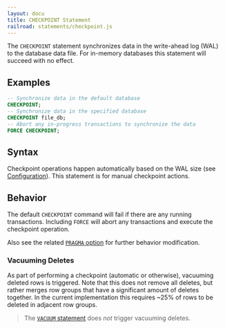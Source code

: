```yaml
---
layout: docu
title: CHECKPOINT Statement
railroad: statements/checkpoint.js
---
```


The `CHECKPOINT` statement synchronizes data in the write-ahead log (WAL) to the database data file. For in-memory
databases this statement will succeed with no effect.

## Examples

```sql
-- Synchronize data in the default database
CHECKPOINT;
-- Synchronize data in the specified database
CHECKPOINT file_db;
-- Abort any in-progress transactions to synchronize the data
FORCE CHECKPOINT;
```

## Syntax

<div id="rrdiagram1"></div>

Checkpoint operations happen automatically based on the WAL size (see [Configuration](../configuration)). This
statement is for manual checkpoint actions.

## Behavior

The default `CHECKPOINT` command will fail if there are any running transactions. Including `FORCE` will abort any
transactions and execute the checkpoint operation.

Also see the related [`PRAGMA` option](../pragmas#force-checkpoint) for further behavior modification.

### Vacuuming Deletes

As part of performing a checkpoint (automatic or otherwise), vacuuming deleted rows is triggered. Note that this does not remove all deletes, but rather merges row groups that have a significant amount of deletes together. In the current implementation this requires ~25% of rows to be deleted in adjacent row groups.

> The [`VACUUM` statement](vacuum) does _not_ trigger vacuuming deletes.
